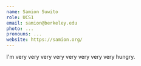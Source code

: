 ```yaml
---
name: Samion Suwito
role: UCS1
email: samion@berkeley.edu
photo: ...
pronouns: ...
website: https://samion.org/
---
```

I'm very very very very very very very very hungry.